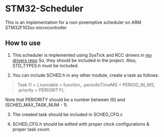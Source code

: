 # STM32-Scheduler
This is an implementation for a non-preemptive scheduler on ARM STM32F103xx microcontroller

## How to use

1. This scheduler is implemented using SysTick and RCC drivers in [my drivers repo](https://github.com/mariam-elshakafi/STM32-Drivers)
So, they should be included in the project. Also, STD_TYPES.h must be included.

2. You can include SCHED.h in any other module, create a task as follows:

> Task t1 = {.runnable = function, .periodicTimeMS = PERIOD_IN_MS, .priority = PERIORITY};

Note that PERIORITY should be a number between (0) and (SCHED_MAX_TASK_NUM - 1).

3. The created task should be included in SCHED_CFG.c

4. SCHED_CFG.h should be edited with proper clock configurations & proper task count.